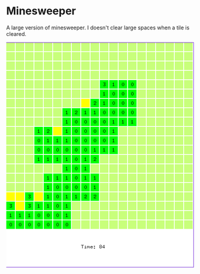 # Minesweeper

A large version of minesweeper. I doesn't clear large spaces when a tile is cleared.

![](https://github.com/LutuluM/Games/blob/master/Minesweeper/minesweeper.PNG)
